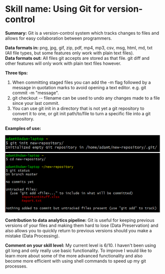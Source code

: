 # Skill name: Using Git for version-control

**Summary:** Git is a version-control system which tracks changes to files and allows for easy collaboration between programmers.

**Data formats in:** png, jpg, gif, zip, pdf, mp4, mp3, csv, msg, html, md, txt (All file types, but some features only work with plain text files).   
**Data formats out:**  All files git accepts are stored as that file. git diff and other features will only work with plain text files however.   

**Three tips:**
1.  When committing staged files you can add the -m flag followed by a message in quotation marks to avoid opening a text editor. e.g. git commit -m "message".
2.  git checkout -- filename can be used to undo any changes made to a file since your last commit.
3.  You can use git init in a directory that is not yet a git repository to convert it to one, or git init path/to/file to turn a specific file into a git repository.

**Examples of use:**

![Using git init](images/git-init.PNG)   
![Checking result using git status](images/cd-and-status.PNG)

**Contribution to data analytics pipeline:** Git is useful for keeping previous versions of your files and making them hard to lose (Data Preservation) and also allows you to quickly return to previous versions should you make a mistake (Data Processing).

**Comment on your skill level:** My current level is 6/10. I haven't been using git long and only really use basic functionality. To improve I would like to learn more about some of the more advanced functionality and also become more efficient with using shell commands to speed up my git processes.
